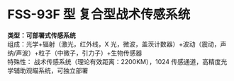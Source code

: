 # FSS-93F 型 复合型战术传感系统

**类型：可部署式传感系统**  
组成：光学+辐射（激光，红外线，X 光，微波，盖茨计数器）+波动（震动，声纳/声波）+粒子（中微子，引力子）+生物传感器  
特殊性：
战术传感系统（理论有效距离：2200KM），1024 传感通道，高精度光学辅助观瞄系统，可独立部署
